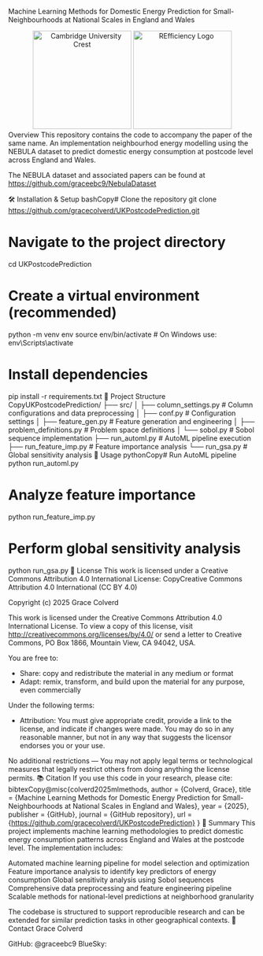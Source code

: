 Machine Learning Methods for Domestic Energy Prediction for Small-Neighbourhoods at National Scales in England and Wales
<div align="center">
  <img src="images/cambridge_crest.png" alt="Cambridge University Crest" width="200"/>
  <img src="images/refficiency_logo.png" alt="REfficiency Logo" width="200"/>
</div>
Overview
This repository contains the code to accompany the paper of the same name. An implementation neighbourhod energy modelling using the NEBULA dataset to predict domestic energy consumption at postcode level across England and Wales.

The NEBULA dataset and associated papers can be found at https://github.com/graceebc9/NebulaDataset

🛠 Installation & Setup
bashCopy# Clone the repository
git clone https://github.com/gracecolverd/UKPostcodePrediction.git

# Navigate to the project directory
cd UKPostcodePrediction

# Create a virtual environment (recommended)
python -m venv env
source env/bin/activate  # On Windows use: env\Scripts\activate

# Install dependencies
pip install -r requirements.txt
📁 Project Structure
CopyUKPostcodePrediction/
├── src/
│   ├── column_settings.py      # Column configurations and data preprocessing
│   ├── conf.py                 # Configuration settings
│   ├── feature_gen.py         # Feature generation and engineering
│   ├── problem_definitions.py  # Problem space definitions
│   └── sobol.py               # Sobol sequence implementation
├── run_automl.py              # AutoML pipeline execution
├── run_feature_imp.py         # Feature importance analysis
└── run_gsa.py                 # Global sensitivity analysis
🚀 Usage
pythonCopy# Run AutoML pipeline
python run_automl.py

# Analyze feature importance
python run_feature_imp.py

# Perform global sensitivity analysis
python run_gsa.py
📄 License
This work is licensed under a Creative Commons Attribution 4.0 International License:
CopyCreative Commons Attribution 4.0 International (CC BY 4.0)

Copyright (c) 2025 Grace Colverd

This work is licensed under the Creative Commons Attribution 4.0 International License. 
To view a copy of this license, visit http://creativecommons.org/licenses/by/4.0/ or 
send a letter to Creative Commons, PO Box 1866, Mountain View, CA 94042, USA.

You are free to:
- Share: copy and redistribute the material in any medium or format
- Adapt: remix, transform, and build upon the material for any purpose, even commercially

Under the following terms:
- Attribution: You must give appropriate credit, provide a link to the license, and 
  indicate if changes were made. You may do so in any reasonable manner, but not in 
  any way that suggests the licensor endorses you or your use.

No additional restrictions — You may not apply legal terms or technological measures 
that legally restrict others from doing anything the license permits.
📚 Citation
If you use this code in your research, please cite:
bibtexCopy@misc{colverd2025mlmethods,
  author = {Colverd, Grace},
  title = {Machine Learning Methods for Domestic Energy Prediction for Small-Neighbourhoods at National Scales in England and Wales},
  year = {2025},
  publisher = {GitHub},
  journal = {GitHub repository},
  url = {https://github.com/gracecolverd/UKPostcodePrediction}
}
📝 Summary
This project implements machine learning methodologies to predict domestic energy consumption patterns across England and Wales at the postcode level. The implementation includes:

Automated machine learning pipeline for model selection and optimization
Feature importance analysis to identify key predictors of energy consumption
Global sensitivity analysis using Sobol sequences
Comprehensive data preprocessing and feature engineering pipeline
Scalable methods for national-level predictions at neighborhood granularity

The codebase is structured to support reproducible research and can be extended for similar prediction tasks in other geographical contexts.
📧 Contact
Grace Colverd

GitHub: @graceebc9
BlueSky: 